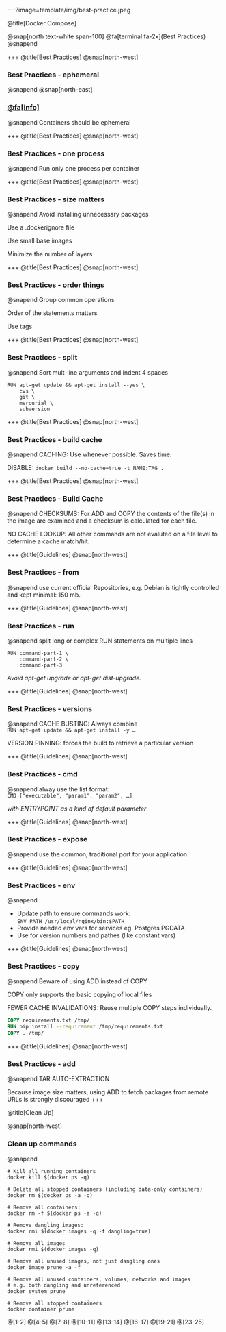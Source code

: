 ---?image=template/img/best-practice.jpeg

@title[Docker Compose]

@snap[north text-white span-100]
@fa[terminal fa-2x](Best Practices)
@snapend

+++
@title[Best Practices]
@snap[north-west]
### Best Practices - ephemeral
@snapend
@snap[north-east]
### [@fa[info]](https://docs.docker.com/engine/userguide/eng-image/dockerfile_best-practices)
@snapend
Containers should be ephemeral


+++
@title[Best Practices]
@snap[north-west]
### Best Practices - one process
@snapend
Run only one process per container


+++
@title[Best Practices]
@snap[north-west]
### Best Practices - size matters
@snapend
Avoid installing unnecessary packages

Use a .dockerignore file

Use small base images

Minimize the number of layers


+++
@title[Best Practices]
@snap[north-west]
### Best Practices - order things
@snapend
Group common operations

Order of the statements matters

Use tags


+++
@title[Best Practices]
@snap[north-west]
### Best Practices - split
@snapend
Sort mult-line arguments and indent 4 spaces
```
RUN apt-get update && apt-get install --yes \
    cvs \
    git \
    mercurial \
    subversion
```


+++
@title[Best Practices]
@snap[north-west]
### Best Practices - build cache
@snapend
CACHING: Use whenever possible. Saves time.

DISABLE: ```docker build --no-cache=true -t NAME:TAG .```


+++
@title[Best Practices]
@snap[north-west]
### Best Practices - Build Cache
@snapend
CHECKSUMS: For ADD and COPY the contents of the file(s) in the image are examined and a checksum is calculated for each file.

NO CACHE LOOKUP: All other commands are not evaluted on a file level to determine a cache match/hit.


+++
@title[Guidelines]
@snap[north-west]
### Best Practices - from
@snapend
use current official Repositories,
e.g. Debian is tightly controlled and kept minimal: 150 mb.



+++
@title[Guidelines]
@snap[north-west]
### Best Practices - run
@snapend
split long or complex RUN statements on multiple lines
```
RUN command-part-1 \
    command-part-2 \
    command-part-3
```

_Avoid apt-get upgrade or apt-get dist-upgrade._


+++
@title[Guidelines]
@snap[north-west]
### Best Practices - versions
@snapend
CACHE BUSTING: Always combine </br>`RUN apt-get update && apt-get install -y …`

VERSION PINNING: forces the build to retrieve a particular version



+++
@title[Guidelines]
@snap[north-west]
### Best Practices - cmd
@snapend
alway use the list format:</br>
`CMD ["executable", "param1", "param2", …]`

_with ENTRYPOINT as a kind of default parameter_


+++
@title[Guidelines]
@snap[north-west]
### Best Practices - expose
@snapend
use the common, traditional port for your application

+++
@title[Guidelines]
@snap[north-west]
### Best Practices - env
@snapend
- Update path to ensure commands work: </br>
    ```ENV PATH /usr/local/nginx/bin:$PATH```
- Provide needed env vars for services eg. Postgres PGDATA
- Use for version numbers and pathes (like constant vars)



+++
@title[Guidelines]
@snap[north-west]
### Best Practices - copy
@snapend
Beware of using ADD instead of COPY

COPY only supports the basic copying of local files

FEWER CACHE INVALIDATIONS: Reuse multiple COPY steps individually.

```dockerfile
COPY requirements.txt /tmp/
RUN pip install --requirement /tmp/requirements.txt
COPY . /tmp/
```


+++
@title[Guidelines]
@snap[north-west]
### Best Practices - add
@snapend
TAR AUTO-EXTRACTION

Because image size matters, using ADD to fetch packages from remote URLs is strongly discouraged
+++

@title[Clean Up]

@snap[north-west]
### Clean up commands
@snapend

```
# Kill all running containers
docker kill $(docker ps -q)

# Delete all stopped containers (including data-only containers)
docker rm $(docker ps -a -q)

# Remove all containers:
docker rm -f $(docker ps -a -q)

# Remove dangling images:
docker rmi $(docker images -q -f dangling=true)

# Remove all images
docker rmi $(docker images -q)

# Remove all unused images, not just dangling ones
docker image prune -a -f

# Remove all unused containers, volumes, networks and images
# e.g. both dangling and unreferenced
docker system prune

# Remove all stopped containers
docker container prune
```
@[1-2]
@[4-5]
@[7-8]
@[10-11]
@[13-14]
@[16-17]
@[19-21]
@[23-25]

